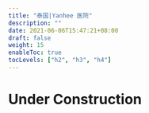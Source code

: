 ```yaml
---
title: "泰国|Yanhee 医院"
description: ""
date: 2021-06-06T15:47:21+08:00
draft: false
weight: 15
enableToc: true
tocLevels: ["h2", "h3", "h4"]
---
```

# Under Construction